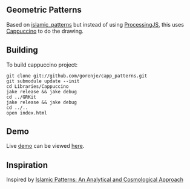 Geometric Patterns
------------------

Based on [islamic_patterns][ref1] but instead of using [ProcessingJS][ref2], this uses 
[Cappuccino][ref3] to do the drawing.

Building
--------

To build cappuccino project:

    git clone git://github.com/gorenje/capp_patterns.git
    git submodule update --init
    cd Libraries/Cappuccino
    jake release && jake debug
    cd ../GRKit
    jake release && jake debug
    cd ../..
    open index.html

Demo
----

Live [demo][ref5] can be viewed [here][ref5].

Inspiration
-----------

Inspired by [Islamic Patterns: An Analytical and Cosmological Approach][ref4]

[ref1]: https://github.com/gorenje/islamic_patterns
[ref2]: http://ProcessingJS.org
[ref3]: http://cappuccino.org
[ref4]: http://www.amazon.de/Islamic-Patterns-Analytical-Cosmological-Approach/dp/0500270716/ref=sr_1_1?ie=UTF8&s=books-intl-de&qid=1285012540&sr=8-1
[ref5]: http://2monki.es/capp_patterns/Build/Flatten/patterns/index.html
